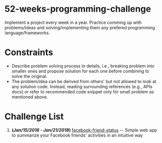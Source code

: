 # 52-weeks-programming-challenge
Implement a project every week in a year. Practice comming up with problems/ideas and solving/implementing them any prefered programming language/frameworks.

# Constraints
* Describe problem solving process in details, i.e., breaking problem into smaller ones and propose solution for each one before combining to solve the original.
* The problem/idea can be derived from others' but not allowed to look at any solution code. Instead, reading surrounding references (e.g., APIs docs) or refer to recommended code snippet only for small problem as mentioned above.

# Challenge List
1. **(_Jan/15/2018 - Jan/21/2018_)** [facebook-friend-status](https://github.com/aqd14/facebook-friend-status) -- Simple web app to summarize your Facebook friends' activities in an intuitive way

